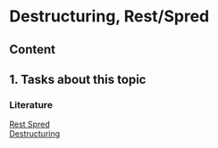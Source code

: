 # Destructuring, Rest/Spred

## Content
## 1. Tasks about this topic

### Literature
[Rest Spred](https://learn.javascript.ru/rest-parameters-spread-operator)   
[Destructuring](https://learn.javascript.ru/destructuring-assignment)
